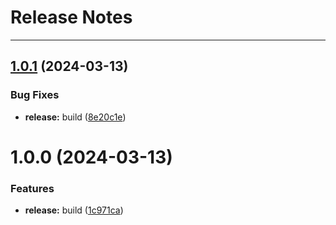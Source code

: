 # Release Notes
---

## [1.0.1](https://github.com/IslamAlam/pydeepsar/compare/1.0.0...1.0.1) (2024-03-13)


### Bug Fixes

* **release:** build ([8e20c1e](https://github.com/IslamAlam/pydeepsar/commit/8e20c1e6ad8bd5af8542926f3412c23ba268ab2a))

# 1.0.0 (2024-03-13)


### Features

* **release:** build ([1c971ca](https://github.com/IslamAlam/pydeepsar/commit/1c971caa20a33ea63fa8ebb9cf58833713b2ef30))
